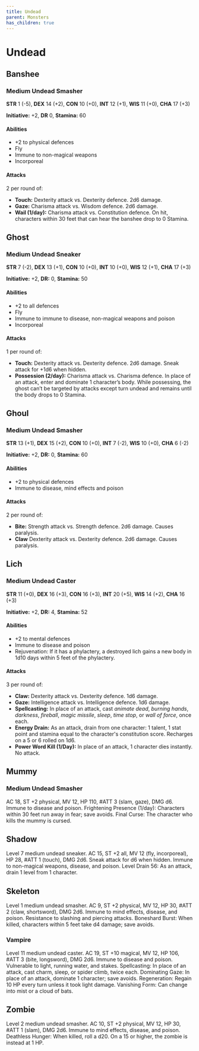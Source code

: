 ```yaml
---
title: Undead
parent: Monsters
has_children: true
---
```


# Undead

## Banshee

### Medium Undead Smasher
**STR** 1 (-5), **DEX** 14 (+2), **CON** 10 (+0), **INT** 12 (+1), **WIS** 11 (+0), **CHA** 17 (+3)

**Initiative:** +2, **DR** 0, **Stamina:** 60

#### Abilities
* +2 to physical defences
* Fly
* Immune to non-magical weapons
* Incorporeal

#### Attacks
2 per round of:
* **Touch:** Dexterity attack vs. Dexterity defence. 2d6 damage.
* **Gaze:** Charisma attack vs. Wisdom defence. 2d6 damage.
* **Wail (1/day):** Charisma attack vs. Constitution defence. On hit, characters within 30 feet that can hear the banshee drop to 0 Stamina.

## Ghost

### Medium Undead Sneaker
**STR** 7 (-2), **DEX** 13 (+1), **CON** 10 (+0), **INT** 10 (+0), **WIS** 12 (+1), **CHA** 17 (+3)

**Initiative:** +2, **DR:** 0, **Stamina:** 50

#### Abilities
* +2 to all defences
* Fly
* Immune to immune to disease, non-magical weapons and poison
* Incorporeal

#### Attacks
1 per round of:
* **Touch:** Dexterity attack vs. Dexterity defence. 2d6 damage. Sneak attack for +1d6 when hidden.
* **Possession (2/day):** Charisma attack vs. Charisma defence. In place of an attack, enter and dominate 1 character’s body. While possessing, the ghost can’t be targeted by attacks except turn undead and remains until the body drops to 0 Stamina.

## Ghoul

### Medium Undead Smasher
**STR** 13 (+1), **DEX** 15 (+2), **CON** 10 (+0), **INT** 7 (-2), **WIS** 10 (+0), **CHA** 6 (-2)

**Initiative:** +2, **DR:** 0, **Stamina:** 60

#### Abilities
* +2 to physical defences
* Immune to disease, mind effects and poison

#### Attacks
2 per round of:
* **Bite:** Strength attack vs. Strength defence. 2d6 damage. Causes paralysis.
* **Claw** Dexterity attack vs. Dexterity defence. 2d6 damage. Causes paralysis.

## Lich

### Medium Undead Caster
**STR** 11 (+0), **DEX** 16 (+3), **CON** 16 (+3), **INT** 20 (+5), **WIS** 14 (+2), **CHA** 16 (+3)

**Initiative:** +2, **DR:** 4, **Stamina:** 52

#### Abilities
* +2 to mental defences
* Immune to disease and poison
* Rejuvenation: If it has a phylactery, a destroyed lich gains a new body in 1d10 days within 5 feet of the phylactery.

#### Attacks
3 per round of:
* **Claw:** Dexterity attack vs. Dexterity defence. 1d6 damage.
* **Gaze:** Intelligence attack vs. Intelligence defence. 1d6 damage.
* **Spellcasting:** In place of an attack, cast *animate dead*, *burning hands*, *darkness*, *fireball*, *magic missile*, *sleep*, *time stop*, or *wall of force*, once each.
* **Energy Drain:** As an attack, drain from one character: 1 talent, 1 stat point and stamina equal to the character's constitution score. Recharges on a 5 or 6 rolled on 1d6.
* **Power Word Kill (1/Day):** In place of an attack, 1 character dies instantly. No attack.

## Mummy

### Medium Undead Smasher
AC 18, ST +2 physical, MV 12, HP 110, #ATT 3 (slam, gaze), DMG d6. Immune to disease and poison. Frightening Presence (1/day): Characters within 30 feet run away in fear; save avoids. Final Curse: The character who kills the mummy is cursed.

## Shadow
Level 7 medium undead sneaker. AC 15, ST +2 all, MV 12 (fly, incorporeal), HP 28, #ATT 1 (touch), DMG 2d6. Sneak attack for d6 when hidden. Immune to non-magical weapons, disease, and poison. Level Drain 56: As an attack, drain 1 level from 1 character.

## Skeleton
Level 1 medium undead smasher. AC 9, ST +2 physical, MV 12, HP 30, #ATT 2 (claw, shortsword), DMG 2d6. Immune to mind effects, disease, and poison. Resistance to slashing and piercing attacks. Boneshard Burst: When killed, characters within 5 feet take d4 damage; save avoids.

### Vampire
Level 11 medium undead caster. AC 19, ST +10 magical, MV 12, HP 106, #ATT 3 (bite, longsword), DMG 2d6. Immune to disease and poison. Vulnerable to light, running water, and stakes. Spellcasting: In place of an attack, cast charm, sleep, or spider climb, twice each. Dominating Gaze: In place of an attack, dominate 1 character; save avoids. Regeneration: Regain 10 HP every turn unless it took light damage. Vanishing Form: Can change into mist or a cloud of bats.

## Zombie
Level 2 medium undead smasher. AC 10, ST +2 physical, MV 12, HP 30, #ATT 1 (slam), DMG 2d6. Immune to mind effects, disease, and poison. Deathless Hunger: When killed, roll a d20. On a 15 or higher, the zombie is instead at 1 HP.